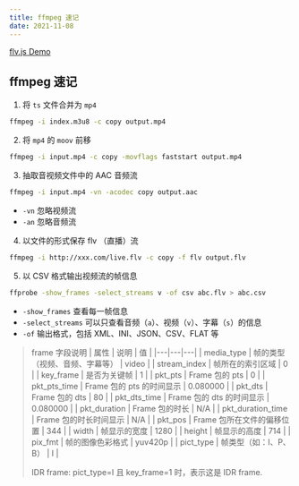 ```yaml
---
title: ffmpeg 速记
date: 2021-11-08
---
```


[flv.js Demo](http://bilibili.github.io/flv.js/demo/)

## ffmpeg 速记

1. 将 `ts` 文件合并为 `mp4`

```bash
ffmpeg -i index.m3u8 -c copy output.mp4
```

2. 将 `mp4` 的 `moov` 前移

```bash
ffmpeg -i input.mp4 -c copy -movflags faststart output.mp4
```

3. 抽取音视频文件中的 AAC 音频流

```bash
ffmpeg -i input.mp4 -vn -acodec copy output.aac
```

- `-vn` 忽略视频流
- `-an` 忽略音频流

4. 以文件的形式保存 flv （直播）流

```bash
ffmpeg -i http://xxx.com/live.flv -c copy -f flv output.flv
```

5. 以 CSV 格式输出视频流的帧信息

```bash
ffprobe -show_frames -select_streams v -of csv abc.flv > abc.csv
```

- `-show_frames` 查看每一帧信息
- `-select_streams` 可以只查看音频（`a`）、视频（`v`）、字幕（`s`）的信息
- `-of` 输出格式，包括 XML、INI、JSON、CSV、FLAT 等

> frame 字段说明
> | 属性 | 说明 | 值 |
> |---|---|---|
> | media_type | 帧的类型（视频、音频、字幕等） | video |
> | stream_index | 帧所在的索引区域 | 0 |
> | key_frame | 是否为关键帧 | 1 |
> | pkt_pts | Frame 包的 pts | 0 |
> | pkt_pts_time | Frame 包的 pts 的时间显示 | 0.080000 |
> | pkt_dts | Frame 包的 dts | 80 |
> | pkt_dts_time | Frame 包的 dts 的时间显示 | 0.080000 |
> | pkt_duration | Frame 包的时长 | N/A |
> | pkt_duration_time | Frame 包的时长时间显示 | N/A |
> | pkt_pos | Frame 包所在文件的偏移位置 | 344 |
> | width | 帧显示的宽度 | 1280 |
> | height | 帧显示的高度 | 714 |
> | pix_fmt | 帧的图像色彩格式 | yuv420p |
> | pict_type | 帧类型（如：I、P、B） | I |
>
> IDR frame: pict_type=I 且 key_frame=1 时，表示这是 IDR frame.
